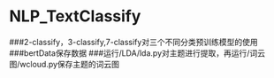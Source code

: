 # NLP_TextClassify
###2-classify，3-classify,7-classify对三个不同分类预训练模型的使用
###bertData保存数据
###运行/LDA/lda.py对主题进行提取，再运行/词云图/wcloud.py保存主题的词云图

